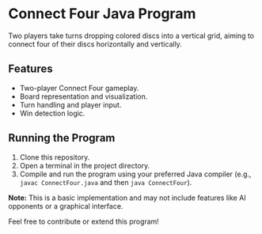 # Connect Four Java Program

Two players take turns dropping colored discs into a vertical grid, aiming to connect four of their discs horizontally and vertically.

## Features

- Two-player Connect Four gameplay.
- Board representation and visualization.
- Turn handling and player input.
- Win detection logic.

## Running the Program

1. Clone this repository.
2. Open a terminal in the project directory.
3. Compile and run the program using your preferred Java compiler (e.g., `javac ConnectFour.java` and then `java ConnectFour`).

**Note:** This is a basic implementation and may not include features like AI opponents or a graphical interface.

Feel free to contribute or extend this program!

